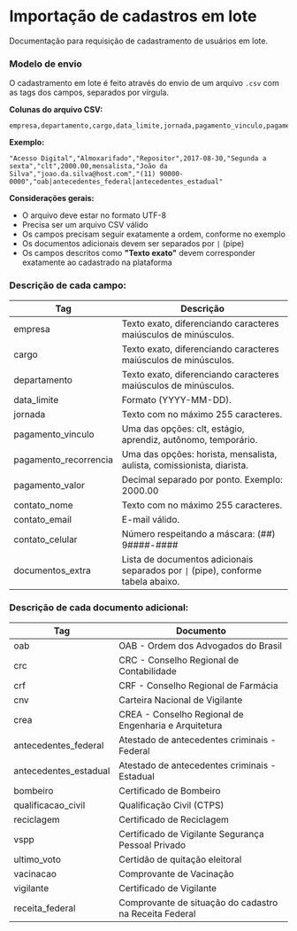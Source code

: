 # **Importação de cadastros em lote**

 Documentação para requisição de cadastramento de usuários em lote.

### **Modelo de envio**

O cadastramento em lote é feito através do envio de um arquivo `.csv` com as tags dos campos, separados por vírgula.

**Colunas do arquivo CSV:**

```
empresa,departamento,cargo,data_limite,jornada,pagamento_vinculo,pagamento_valor,pagamento_recorrencia,contato_nome,contato_email,contato_celular,documentos_extra
```

**Exemplo:**

```
"Acesso Digital","Almoxarifado","Repositor",2017-08-30,"Segunda a sexta","clt",2000.00,mensalista,"João da Silva","joao.da.silva@host.com","(11) 90000-0000","oab|antecedentes_federal|antecedentes_estadual"
```

**Considerações gerais:**

- O arquivo deve estar no formato UTF-8
- Precisa ser um arquivo CSV válido
- Os campos precisam seguir exatamente a ordem, conforme no exemplo
- Os documentos adicionais devem ser separados por `|` (pipe)
- Os campos descritos como **"Texto exato"** devem corresponder exatamente ao cadastrado na plataforma

### **Descrição de cada campo:**

|Tag|Descrição|
|--------|-----|
|empresa|Texto exato, diferenciando caracteres maiúsculos de minúsculos.|
|cargo|Texto exato, diferenciando caracteres maiúsculos de minúsculos.|
|departamento|Texto exato, diferenciando caracteres maiúsculos de minúsculos.|
|data_limite|Formato (YYYY-MM-DD).|
|jornada|Texto com no máximo 255 caracteres.|
|pagamento_vinculo|Uma das opções: clt, estágio, aprendiz, autônomo, temporário.|
|pagamento_recorrencia|Uma das opções: horista, mensalista, aulista, comissionista, diarista.|
|pagamento_valor|Decimal separado por ponto. Exemplo: 2000.00|
|contato_nome|Texto com no máximo 255 caracteres.|
|contato_email|E-mail válido.|
|contato_celular|Número respeitando a máscara: (##) 9####-####|
|documentos_extra|Lista de documentos adicionais separados por `\|` (pipe), conforme tabela abaixo.|

### **Descrição de cada documento adicional:**

|Tag|Documento|
|--------|-----|
|oab|OAB - Ordem dos Advogados do Brasil|
|crc|CRC - Conselho Regional de Contabilidade|
|crf|CRF - Conselho Regional de Farmácia|
|cnv|Carteira Nacional de Vigilante|
|crea|CREA - Conselho Regional de Engenharia e Arquitetura|
|antecedentes_federal|Atestado de antecedentes criminais - Federal|
|antecedentes_estadual|Atestado de antecedentes criminais - Estadual|
|bombeiro|Certificado de Bombeiro|
|qualificacao_civil|Qualificação Civil (CTPS)|
|reciclagem|Certificado de Reciclagem|
|vspp|Certificado de Vigilante Segurança Pessoal Privado|
|ultimo_voto|Certidão de quitação eleitoral|
|vacinacao|Comprovante de Vacinação|
|vigilante|Certificado de Vigilante|
|receita_federal|Comprovante de situação do cadastro na Receita Federal|
